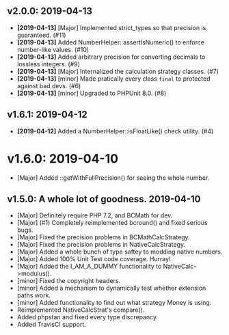 ## v2.0.0: 2019-04-13

* **[2019-04-13]** [Major] Implemented strict_types so that precision is guaranteed. (#11)
* **[2019-04-13]** Added NumberHelper::assertIsNumeric() to enforce number-like values. (#10)
* **[2019-04-13]** Added arbitrary precision for converting decimals to lossless integers. (#9)
* **[2019-04-13]** [Major] Internalized the calculation strategy classes. (#7)
* **[2019-04-13]** [minor] Made pratically every class `final` to protected against bad devs. (#6)
* **[2019-04-13]** [minor] Upgraded to PHPUnit 8.0. (#8)

## v1.6.1: 2019-04-12

* **[2019-04-12]** Added a NumberHelper::isFloatLike() check utility. (#4)

# v1.6.0: 2019-04-10

* [Major] Added ::getWithFullPrecision() for seeing the whole number. 

## v1.5.0: A whole lot of goodness.  2019-04-10 

* [Major] Definitely require PHP 7.2, and BCMath for dev.
* [Major] (#1) Completely reimplemented bcround() and fixed serious bugs.
* [Major] Fixed the precision problems in BCMathCalcStrategy.
* [Major] Fixed the precision problems in NativeCalcStrategy.
* [Major] Added a whole bunch of type saftey to modding native numbers.
* [Major] Added 100% Unit Test code coverage. Hurray!
* [Major] Added the I_AM_A_DUMMY functionality to NativeCalc->modulus().
* [minor] Fixed the copyright headers.
* [minor] Added a mechanism to dynamically test whether extension paths work.
* [minor] Added functionality to find out what strategy Money is using.
* Reimplemented NativeCalcStrat's compare().
* Added phpstan and fixed every type discrepancy.
* Added TravisCI support.
